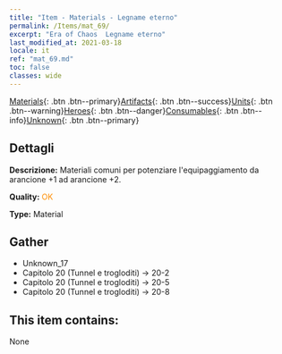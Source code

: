 ```yaml
---
title: "Item - Materials - Legname eterno"
permalink: /Items/mat_69/
excerpt: "Era of Chaos  Legname eterno"
last_modified_at: 2021-03-18
locale: it
ref: "mat_69.md"
toc: false
classes: wide
---
```

 [Materials](/it/Items/){: .btn .btn--primary}[Artifacts](/it/Items/Artifacts/){: .btn .btn--success}[Units](/it/Items/Units/){: .btn .btn--warning}[Heroes](/it/Items/Heroes/){: .btn .btn--danger}[Consumables](/it/Items/Consumables/){: .btn .btn--info}[Unknown](/it/Items/Unknown/){: .btn .btn--primary}

## Dettagli
 **Descrizione:** Materiali comuni per potenziare l'equipaggiamento da arancione +1 ad arancione +2.

 **Quality:** <span style="color: #FF8C00">OK</span>

 **Type:** Material

## Gather

*    Unknown_17 
*    Capitolo 20 (Tunnel e trogloditi) -> 20-2 
*    Capitolo 20 (Tunnel e trogloditi) -> 20-5 
*    Capitolo 20 (Tunnel e trogloditi) -> 20-8 

## This item contains:

  None

